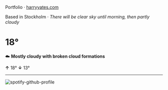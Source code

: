 Portfolio · [harryyates.com](https://harryyates.com)

<!-- WEATHER_START -->
Based in Stockholm · *There will be clear sky until morning, then partly cloudy*

# 18°
☁️ **Mostly cloudy with broken cloud formations**

**↑** 18° **↓** 13°

---
<!-- WEATHER_END -->

<p align="left">
  <a>
    <img src="https://spotify-github-profile.kittinanx.com/api/view?uid=bigbello&cover_image=true&theme=natemoo-re&show_offline=true&background_color=121212&interchange=false&bar_color=53b14f&bar_color_cover=false" alt="spotify-github-profile">
  </a>
</p>